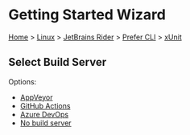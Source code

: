 <!--
GENERATED FILE - DO NOT EDIT
This file was generated by [MarkdownSnippets](https://github.com/SimonCropp/MarkdownSnippets).
Source File: /docs/mdsource/wiz/Linux_Rider_Cli_xUnit.source.md
To change this file edit the source file and then run MarkdownSnippets.
-->

# Getting Started Wizard

[Home](/docs/wiz/readme.md) > [Linux](Linux.md) > [JetBrains Rider](Linux_Rider.md) > [Prefer CLI](Linux_Rider_Cli.md) > [xUnit](Linux_Rider_Cli_xUnit.md)

## Select Build Server

Options:
 * [AppVeyor](Linux_Rider_Cli_xUnit_AppVeyor.md)
 * [GitHub Actions](Linux_Rider_Cli_xUnit_GitHubActions.md)
 * [Azure DevOps](Linux_Rider_Cli_xUnit_AzureDevOps.md)
 * [No build server](Linux_Rider_Cli_xUnit_None.md)
